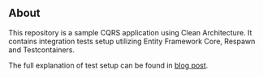 ## About

This repository is a sample CQRS application using Clean Architecture. It contains integration tests setup utilizing Entity Framework Core, Respawn and Testcontainers.

The full explanation of test setup can be found in [blog post](https://bakson.dev/2023/08/17/ef-core-and-respawn.html).